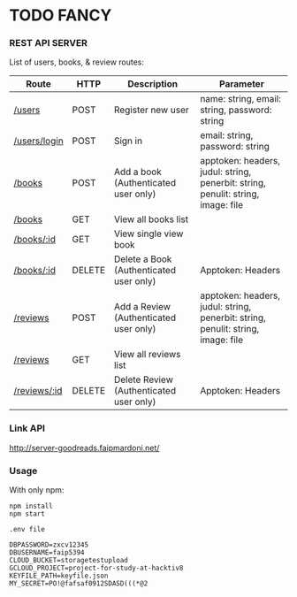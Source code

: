 # TODO FANCY

### REST API SERVER

 List of users, books, & review routes:

 Route | HTTP | Description | Parameter
 ----- | ---- | ----------- | ---------
 [/users](/users) | POST | Register new user | name: string, email: string, password: string
 [/users/login](/users/login) | POST | Sign in | email: string, password: string
 [/books](/books/:id) | POST | Add a book (Authenticated user only) | apptoken: headers, judul: string, penerbit: string, penulit: string, image: file
 [/books](/books) | GET | View all books list |
 [/books/:id](/books/:id) | GET | View single view book |
 [/books/:id](/books/:id) | DELETE | Delete a Book (Authenticated user only) | Apptoken: Headers
 [/reviews](/reviews/:id) | POST | Add a Review (Authenticated user only) | apptoken: headers, judul: string, penerbit: string, penulit: string, image: file
 [/reviews](/reviews) | GET | View all reviews list |
 [/reviews/:id](/reviews/:id) | DELETE | Delete Review (Authenticated user only) | Apptoken: Headers


### Link API
http://server-goodreads.faipmardoni.net/

### Usage
With only npm:
```
npm install
npm start
```


````````
.env file

DBPASSWORD=zxcv12345
DBUSERNAME=faip5394
CLOUD_BUCKET=storagetestupload
GCLOUD_PROJECT=project-for-study-at-hacktiv8
KEYFILE_PATH=keyfile.json
MY_SECRET=PO!@fafsaf0912SDASD(((*@2

````````